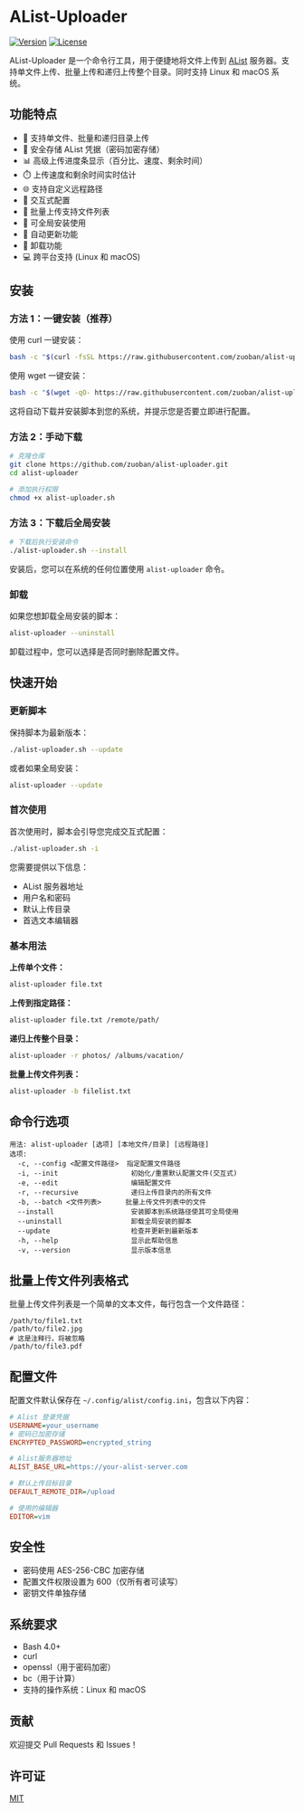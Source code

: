 # AList-Uploader

[![Version](https://img.shields.io/badge/version-1.3.4-blue.svg)](https://github.com/zuoban/alist-uploader)
[![License](https://img.shields.io/badge/license-MIT-green.svg)](LICENSE)

AList-Uploader 是一个命令行工具，用于便捷地将文件上传到 [AList](https://github.com/alist-org/alist) 服务器。支持单文件上传、批量上传和递归上传整个目录。同时支持 Linux 和 macOS 系统。

## 功能特点

- 🚀 支持单文件、批量和递归目录上传
- 🔐 安全存储 AList 凭据（密码加密存储）
- 📊 高级上传进度条显示（百分比、速度、剩余时间）
- ⏱️ 上传速度和剩余时间实时估计
- 🌐 支持自定义远程路径
- 🔧 交互式配置
- 📝 批量上传支持文件列表
- 🔄 可全局安装使用
- 🔄 自动更新功能
- 🧹 卸载功能
- 💻 跨平台支持 (Linux 和 macOS)

## 安装

### 方法 1：一键安装（推荐）

使用 curl 一键安装：

```bash
bash -c "$(curl -fsSL https://raw.githubusercontent.com/zuoban/alist-uploader/refs/heads/main/install.sh)"
```

使用 wget 一键安装：

```bash
bash -c "$(wget -qO- https://raw.githubusercontent.com/zuoban/alist-uploader/refs/heads/main/install.sh)"
```

这将自动下载并安装脚本到您的系统，并提示您是否要立即进行配置。

### 方法 2：手动下载

```bash
# 克隆仓库
git clone https://github.com/zuoban/alist-uploader.git
cd alist-uploader

# 添加执行权限
chmod +x alist-uploader.sh
```

### 方法 3：下载后全局安装

```bash
# 下载后执行安装命令
./alist-uploader.sh --install
```

安装后，您可以在系统的任何位置使用 `alist-uploader` 命令。

### 卸载

如果您想卸载全局安装的脚本：

```bash
alist-uploader --uninstall
```

卸载过程中，您可以选择是否同时删除配置文件。

## 快速开始

### 更新脚本

保持脚本为最新版本：

```bash
./alist-uploader.sh --update
```

或者如果全局安装：

```bash
alist-uploader --update
```

### 首次使用

首次使用时，脚本会引导您完成交互式配置：

```bash
./alist-uploader.sh -i
```

您需要提供以下信息：
- AList 服务器地址
- 用户名和密码
- 默认上传目录
- 首选文本编辑器

### 基本用法

**上传单个文件：**

```bash
alist-uploader file.txt
```

**上传到指定路径：**

```bash
alist-uploader file.txt /remote/path/
```

**递归上传整个目录：**

```bash
alist-uploader -r photos/ /albums/vacation/
```

**批量上传文件列表：**

```bash
alist-uploader -b filelist.txt
```

## 命令行选项

```
用法: alist-uploader [选项] [本地文件/目录] [远程路径]
选项:
  -c, --config <配置文件路径>  指定配置文件路径
  -i, --init                  初始化/重置默认配置文件(交互式)
  -e, --edit                  编辑配置文件
  -r, --recursive             递归上传目录内的所有文件
  -b, --batch <文件列表>      批量上传文件列表中的文件
  --install                   安装脚本到系统路径使其可全局使用
  --uninstall                 卸载全局安装的脚本
  --update                    检查并更新到最新版本
  -h, --help                  显示此帮助信息
  -v, --version               显示版本信息
```

## 批量上传文件列表格式

批量上传文件列表是一个简单的文本文件，每行包含一个文件路径：

```
/path/to/file1.txt
/path/to/file2.jpg
# 这是注释行，将被忽略
/path/to/file3.pdf
```

## 配置文件

配置文件默认保存在 `~/.config/alist/config.ini`，包含以下内容：

```ini
# Alist 登录凭据
USERNAME=your_username
# 密码已加密存储
ENCRYPTED_PASSWORD=encrypted_string

# Alist服务器地址
ALIST_BASE_URL=https://your-alist-server.com

# 默认上传目标目录
DEFAULT_REMOTE_DIR=/upload

# 使用的编辑器
EDITOR=vim
```

## 安全性

- 密码使用 AES-256-CBC 加密存储
- 配置文件权限设置为 600（仅所有者可读写）
- 密钥文件单独存储

## 系统要求

- Bash 4.0+
- curl
- openssl（用于密码加密）
- bc（用于计算）
- 支持的操作系统：Linux 和 macOS

## 贡献

欢迎提交 Pull Requests 和 Issues！

## 许可证

[MIT](LICENSE)
